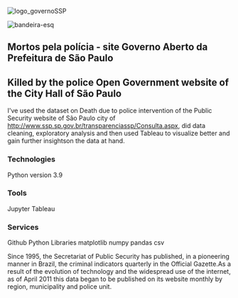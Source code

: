 ![logo_governoSSP](https://user-images.githubusercontent.com/65928388/145311514-14d084ed-2537-479b-a3a3-5b0756183f99.png)

![bandeira-esq](https://user-images.githubusercontent.com/65928388/145327128-8095c195-e303-45ac-990e-a4b3b0ff3cb0.png)

## Mortos pela polícia - site Governo Aberto da Prefeitura de São Paulo
## Killed by the police Open Government website of the City Hall of São Paulo
I've used the dataset on Death due to police intervention of the Public Security website of São Paulo city 
of http://www.ssp.sp.gov.br/transparenciassp/Consulta.aspx, did data cleaning, exploratory analysis and then used Tableau to visualize better and gain further insightson the data at hand.

### Technologies
Python version 3.9
### Tools
Jupyter 
Tableau
### Services
Github
Python Libraries
matplotlib
numpy
pandas
csv


Since 1995, the Secretariat of Public Security has published, in a pioneering manner in Brazil, the criminal indicators quarterly in the Official Gazette.As a result of the evolution of technology and the widespread use of the internet, as of April 2011 this data began to be published on its website monthly by region, municipality and police unit.





